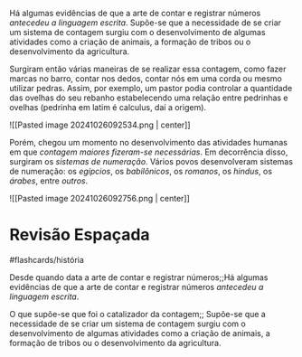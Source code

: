 Há algumas evidências de que a arte de contar e registrar números *antecedeu a linguagem escrita*. Supõe-se que a necessidade de se criar um sistema de contagem surgiu com o desenvolvimento de algumas atividades como a criação de animais, a formação de tribos ou o desenvolvimento da agricultura.

Surgiram então várias maneiras de se realizar essa contagem, como fazer marcas no barro, contar nos dedos, contar nós em uma corda ou mesmo utilizar pedras. Assim, por exemplo, um pastor podia controlar a quantidade das ovelhas do seu rebanho estabelecendo uma relação entre pedrinhas e ovelhas (pedrinha em latim é calculus, daí a origem).

![[Pasted image 20241026092534.png | center]]

Porém, chegou um momento no desenvolvimento das atividades humanas em que *contagem maiores fizeram-se necessárias*. Em decorrência disso, surgiram os *sistemas de numeração*. Vários povos desenvolveram sistemas de numeração: os *egípcios*, os *babilônicos*, os *romanos*, os *hindus*, os *árabes*, entre *outros*.

![[Pasted image 20241026092756.png | center]]

# Revisão Espaçada
#flashcards/história 

Desde quando data a arte de contar e registrar números;;Há algumas evidências de que a arte de contar e registrar números *antecedeu a linguagem escrita*.

O que supõe-se que foi o catalizador da contagem;; Supõe-se que a necessidade de se criar um sistema de contagem surgiu com o desenvolvimento de algumas atividades como a criação de animais, a formação de tribos ou o desenvolvimento da agricultura.
